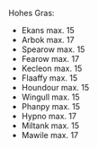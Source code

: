 Hohes Gras:
- Ekans max. 15
- Arbok max. 17
- Spearow max. 15
- Fearow max. 17
- Kecleon max. 15
- Flaaffy max. 15
- Houndour max. 15
- Wingull max. 15
- Phanpy max. 15
- Hypno max. 17
- Miltank max. 15
- Mawile max. 17
